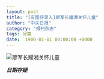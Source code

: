 ```yaml
---
layout: post
title: "[有图待录入]廖军长耀湘关怀儿童"
author: "中央日报"
category: "报刊杂志"
tags: 分类
date:  1900-01-01 00:00:00 +0000
---
```


![廖军长耀湘关怀儿童](/assets/images/newspapers/廖军长耀湘关怀儿童.png)



***日期存疑***
